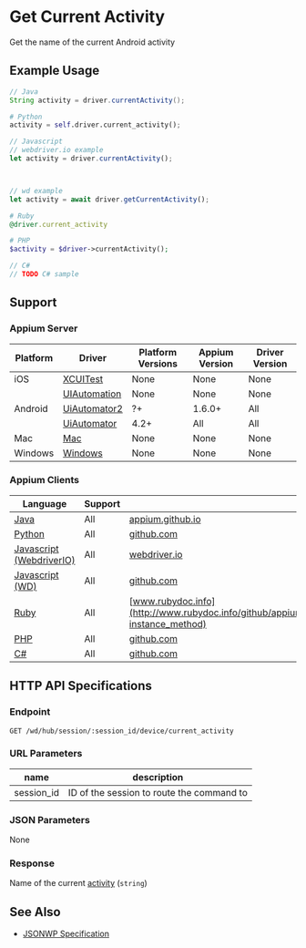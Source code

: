 # Get Current Activity

Get the name of the current Android activity
## Example Usage

```java
// Java
String activity = driver.currentActivity();

```

```python
# Python
activity = self.driver.current_activity();

```

```javascript
// Javascript
// webdriver.io example
let activity = driver.currentActivity();



// wd example
let activity = await driver.getCurrentActivity();

```

```ruby
# Ruby
@driver.current_activity

```

```php
# PHP
$activity = $driver->currentActivity();

```

```csharp
// C#
// TODO C# sample

```



## Support

### Appium Server

|Platform|Driver|Platform Versions|Appium Version|Driver Version|
|--------|----------------|------|--------------|--------------|
| iOS | [XCUITest](/docs/en/drivers/ios-xcuitest.md) | None | None | None |
|  | [UIAutomation](/docs/en/drivers/ios-uiautomation.md) | None | None | None |
| Android | [UiAutomator2](/docs/en/drivers/android-uiautomator2.md) | ?+ | 1.6.0+ | All |
|  | [UiAutomator](/docs/en/drivers/android-uiautomator.md) | 4.2+ | All | All |
| Mac | [Mac](/docs/en/drivers/mac.md) | None | None | None |
| Windows | [Windows](/docs/en/drivers/windows.md) | None | None | None |

### Appium Clients

|Language|Support|Documentation|
|--------|-------|-------------|
|[Java](https://github.com/appium/java-client/releases/latest)| All |  [appium.github.io](http://appium.github.io/java-client/io/appium/java_client/android/StartsActivity.html#currentActivity--)  |
|[Python](https://github.com/appium/python-client/releases/latest)| All |  [github.com](https://github.com/appium/python-client/blob/master/appium/webdriver/webdriver.py#L447)  |
|[Javascript (WebdriverIO)](http://webdriver.io/index.html)| All |  [webdriver.io](http://webdriver.io/api/mobile/currentActivity.html)  |
|[Javascript (WD)](https://github.com/admc/wd/releases/latest)| All |  [github.com](https://github.com/admc/wd/blob/master/lib/commands.js#L2519)  |
|[Ruby](https://github.com/appium/ruby_lib/releases/latest)| All |  [www.rubydoc.info](http://www.rubydoc.info/github/appium/ruby_lib_core/Appium/Core/Device#current_activity-instance_method)  |
|[PHP](https://github.com/appium/php-client/releases/latest)| All |  [github.com](https://github.com/appium/php-client/)  |
|[C#](https://github.com/appium/appium-dotnet-driver/releases/latest)| All |  [github.com](https://github.com/appium/appium-dotnet-driver/)  |

## HTTP API Specifications

### Endpoint

`GET /wd/hub/session/:session_id/device/current_activity`

### URL Parameters

|name|description|
|----|-----------|
|session_id|ID of the session to route the command to|

### JSON Parameters

None

### Response

Name of the current [activity](https://developer.android.com/reference/android/app/Activity.html) (`string`)

## See Also

* [JSONWP Specification](https://github.com/appium/appium-base-driver/blob/master/lib/protocol/routes.js#L366)
